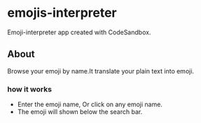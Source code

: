 # emojis-interpreter
Emoji-interpreter app created with CodeSandbox.

## About
Browse your emoji by name.It translate your plain text into emoji.

### how it works
* Enter the emoji name, Or click on any emoji name.
* The emoji will shown below the search bar.


